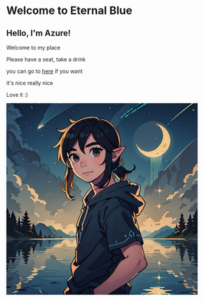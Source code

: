 # Welcome to Eternal Blue

## Hello, I'm Azure!
Welcome to my place

Please have a seat, take a drink

you can go to [here](test/wow.md) if you want

it's nice
really nice


Love it :)

![image](./images/profile.png)